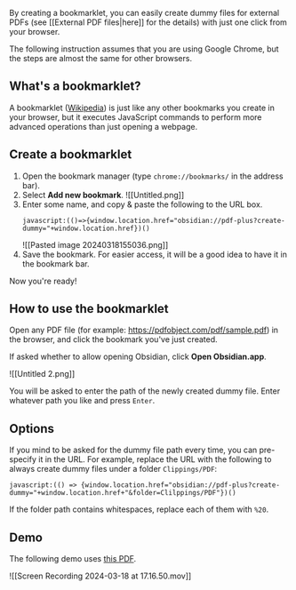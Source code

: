 By creating a bookmarklet, you can easily create dummy files for external PDFs (see [[External PDF files|here]] for the details) with just one click from your browser.

The following instruction assumes that you are using Google Chrome, but the steps are almost the same for other browsers.

## What's a bookmarklet?

A bookmarklet ([Wikipedia](https://en.wikipedia.org/wiki/Bookmarklet)) is just like any other bookmarks you create in your browser, but it executes JavaScript commands to perform more advanced operations than just opening a webpage.

## Create a bookmarklet

1. Open the bookmark manager (type `chrome://bookmarks/` in the address bar).
2. Select **Add new bookmark**.
    ![[Untitled.png]]
4. Enter some name, and copy & paste the following to the URL box.
    ```    
    javascript:(()=>{window.location.href="obsidian://pdf-plus?create-dummy="+window.location.href})()
    ``` 
   ![[Pasted image 20240318155036.png]]
4. Save the bookmark. For easier access, it will be a good idea to have it in the bookmark bar.

Now you're ready!

## How to use the bookmarklet

Open any PDF file (for example: https://pdfobject.com/pdf/sample.pdf) in the browser, and click the bookmark you've just created.

If asked whether to allow opening Obsidian, click **Open Obsidian.app**.

![[Untitled 2.png]]

You will be asked to enter the path of the newly created dummy file. Enter whatever path you like and press `Enter`.

## Options

If you mind to be asked for the dummy file path every time, you can pre-specify it in the URL.
For example, replace the URL with the following to always create dummy files under a folder `Clippings/PDF`:

```
javascript:(() => {window.location.href="obsidian://pdf-plus?create-dummy="+window.location.href+"&folder=Clilppings/PDF"})()
```

If the folder path contains whitespaces, replace each of them with `%20`.

## Demo

The following demo uses [this PDF](https://pdfobject.com/pdf/sample.pdf).

![[Screen Recording 2024-03-18 at 17.16.50.mov]]
